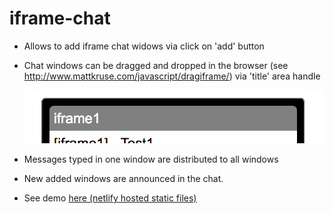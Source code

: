 # iframe-chat

* Allows to add iframe chat widows via click on 'add' button
* Chat windows can be dragged and dropped in the browser (see http://www.mattkruse.com/javascript/dragiframe/) via 'title' area handle

  ![alt text](dragdrop.png "Logo Title Text 1")
* Messages typed in one window are distributed to all windows
* New added windows are announced in the chat. 
* See demo [here (netlify hosted static files)](https://practical-golick-aa04ef.netlify.com/)